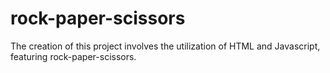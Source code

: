 # rock-paper-scissors

The creation of this project involves the utilization of HTML and Javascript, featuring rock-paper-scissors.